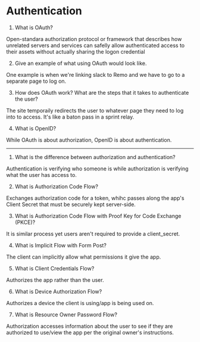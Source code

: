 # Authentication

1. What is OAuth?

Open-standara authorization protocol or framework that describes how unrelated servers and services can safelly allow authenticated access to their assets without actually sharing the logon credential

2. Give an example of what using OAuth would look like.

One example is when we're linking slack to Remo and we have to go to a separate page to log on. 

3. How does OAuth work? What are the steps that it takes to authenticate the user?

The site temporaily redirects the user to whatever page they need to log into to access. It's like a baton pass in a sprint relay. 

4. What is OpenID?

While OAuth is about authorization, OpenID is about authentication. 

___

1. What is the difference between authorization and authentication?

Authentication is verifying who someone is while authorization is verifying what the user has access to. 

2. What is Authorization Code Flow?

Exchanges authorization code for a token, whihc passes along the app's Client Secret that must be securely kept server-side. 

3. What is Authorization Code Flow with Proof Key for Code Exchange (PKCE)?

It is similar process yet users aren't required to provide a client_secret.

4. What is Implicit Flow with Form Post?

The client can implicitly allow what permissions it give the app. 

5. What is Client Credentials Flow?

Authorizes the app rather than the user. 

6. What is Device Authorization Flow?

Authorizes a device the client is using/app is being used on. 

7. What is Resource Owner Password Flow?

Authorization accesses information about the user to see if they are authorized to use/view the app per the original owner's instructions. 
